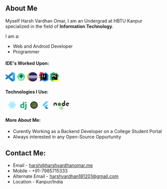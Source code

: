 ## About Me
Myself Harsh Vardhan Omar,
I am an Undergrad at HBTU Kanpur specialized in the field of **Information Technology**.

I am a:
- Web and Android Developer
- Programmer

#### IDE's Worked Upon:

<img display="flex" flex-direction="row" src="./images/vscode.png" height=30px />    
<img src="./images/android.png" height=30px/>
<img src="./images/eclipse.png" height=30px/>
<img src="./images/intellij.png" height=30px/>
<img src="./images/pycharm.jpg" height=30px/>

#### Technologies I Use:

<img src="./images/react.png" height=30px/>
<img src="./images/django.png" height=25px/>
&nbsp<img src="./images/js.png" height=30px/>
&nbsp<img src="./images/flutter.png" height=30px/>
&nbsp<img src="./images/nodejs.png" height=30px/>

#### More About Me:
- Curently Working as a Backend Developer on a College Student Portal
- Always interested in any Open-Source Oppurtunity

## Contact Me:


- Email - harsh@harshvardhanomar.me
- Mobile - +91-7985715333
- Alternate Email - harshvardhan181201@gmail.com
- Location - Kanpur/India

